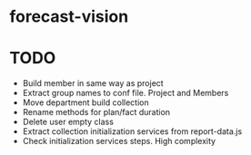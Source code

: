 # forecast-vision

# TODO
- Build member in same way as project
- Extract group names to conf file. Project and Members
- Move department build collection
- Rename methods for plan/fact duration
- Delete user empty class
- Extract collection initialization services from report-data.js
- Check initialization services steps. High complexity